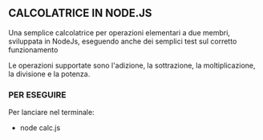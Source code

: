 ## CALCOLATRICE IN NODE.JS

Una semplice calcolatrice per operazioni elementari a due membri, sviluppata in NodeJs, eseguendo anche dei semplici test sul corretto funzionamento 

Le operazioni supportate sono l'adizione, la sottrazione, la moltiplicazione, la divisione e la potenza.

### PER ESEGUIRE
Per lanciare nel terminale:

- node calc.js

